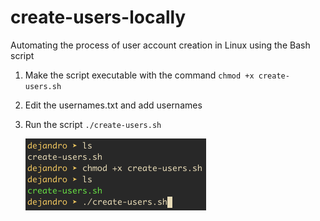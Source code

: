 # create-users-locally
Automating the process of user account creation in Linux using the Bash script

1. Make the script executable with the command
   `chmod +x create-users.sh`
2. Edit the usernames.txt and add usernames
3. Run the script
   `./create-users.sh`

   <img src="create-users.png" width=289 height=115)>
